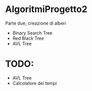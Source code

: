 # AlgoritmiProgetto2
Parte due, creazione di alberi
- Binary Search Tree
- Red Black Tree
- AVL Tree

# TODO:
- AVL Tree
- Calcolatore dei tempi
